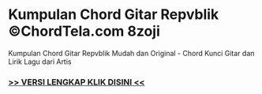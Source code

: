 
 # Kumpulan Chord Gitar Repvblik ©ChordTela.com 8zoji


Kumpulan Chord Gitar Repvblik Mudah dan Original - Chord Kunci Gitar dan Lirik Lagu dari Artis

###  <a href="https://shortlighzx.web.app?sq=Kumpulan Chord Gitar Repvblik ©ChordTela.com"> >> VERSI LENGKAP KLIK DISINI << </a>
